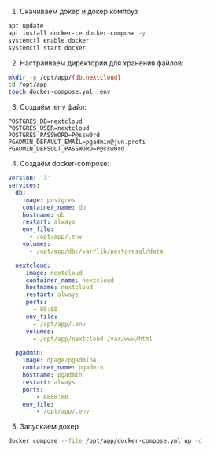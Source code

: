 1. Скачиваем докер и докер компоуз
```bash
apt update
apt install docker-ce docker-compose -y
systemctl enable docker
systemctl start docker
```

2. Настраиваем директории для хранения файлов:
```bash
mkdir -p /opt/app/{db,nextcloud}
cd /opt/app
touch docker-compose.yml .env
```
3. Создаём .env файл:
``` env
POSTGRES_DB=nextcloud
POSTGRES_USER=nextcloud
POSTGRES_PASSWORD=P@ssw0rd
PGADMIN_DEFAULT_EMAIL=pgadmin@jun.profi
PGADMIN_DEFSULT_PASSWORD=P@ssw0rd
```
4. Создаём docker-compose:
```yaml
version: '3'
services:
  db:
    image: postgres
    container_name: db
    hostname: db
    restart: always
    env_file:
      - /opt/app/.env
    volumes:
	  - /opt/app/db:/var/lib/postgresql/data

  nextcloud:
	 image: nextcloud
	 container_name: nextcloud
	 hostname: nextcloud
	 restart: always
	 ports:
	   - 80:80
	 env_file:
	   - /opt/app/.env
	 volumes:
	   - /opt/app/nextcloud:/var/www/html

  pgadmin:
    image: dpage/pgadmin4
    container_name: pgadmin
    hostname: pgadmin
    restart: always
    ports:
        - 8888:80
    env_file:
        - /opt/app/.env
```
5. Запускаем докер
```bash
docker compose --file /opt/app/docker-compose.yml up -d
```
